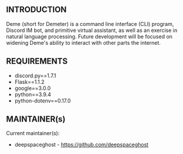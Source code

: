 INTRODUCTION
-----------

Deme (short for Demeter) is a command line interface (CLI) program, Discord IM bot, and primitive
virtual assistant, as well as an exercise in natural language processing. Future development will
be focused on widening Deme's ability to interact with other parts the internet.


REQUIREMENTS
------------

* discord.py==1.7.1
* Flask==1.1.2
* google==3.0.0
* python==3.9.4
* python-dotenv==0.17.0


MAINTAINER(s)
-----------

Current maintainer(s):
* deepspaceghost - https://github.com/deepspaceghost
